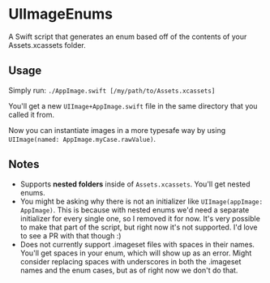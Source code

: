 # UIImageEnums
A Swift script that generates an enum based off of the contents of your Assets.xcassets folder.

## Usage

Simply run: `./AppImage.swift [/my/path/to/Assets.xcassets]`

You'll get a new `UIImage+AppImage.swift` file in the same directory that you called it from.

Now you can instantiate images in a more typesafe way by using `UIImage(named: AppImage.myCase.rawValue)`.

## Notes

- Supports **nested folders** inside of `Assets.xcassets`. You'll get nested enums.
- You might be asking why there is not an initializer like `UIImage(appImage: AppImage)`. This is because with nested enums we'd need a separate initializer for every single one, so I removed it for now. It's very possible to make that part of the script, but right now it's not supported. I'd love to see a PR with that though :)
- Does not currently support .imageset files with spaces in their names. You'll get spaces in your enum, which will show up as an error. Might consider replacing spaces with underscores in both the .imageset names and the enum cases, but as of right now we don't do that.
